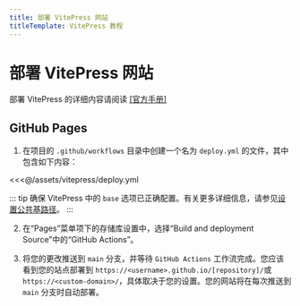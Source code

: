 ```yaml
---
title: 部署 VitePress 网站
titleTemplate: VitePress 教程
---
```


# 部署 VitePress 网站

部署 VitePress 的详细内容请阅读 [[官方手册]](https://vitepress.dev/guide/deploy)

## GitHub Pages

1. 在项目的 `.github/workflows` 目录中创建一个名为 `deploy.yml` 的文件，其中包含如下内容：

<<<@/assets/vitepress/deploy.yml

::: tip
确保 VitePress 中的 `base` 选项已正确配置。有关更多详细信息，请参见[设置公共基路径](https://vitepress.dev/guide/deploy#setting-a-public-base-path)。
:::

2. 在“Pages”菜单项下的存储库设置中，选择“Build and deployment Source”中的“GitHub Actions”。

3. 将您的更改推送到 `main` 分支，并等待 `GitHub Actions` 工作流完成。您应该看到您的站点部署到 `https://<username>.github.io/[repository]/`或 `https://<custom-domain>/`，具体取决于您的设置。您的网站将在每次推送到 `main` 分支时自动部署。
